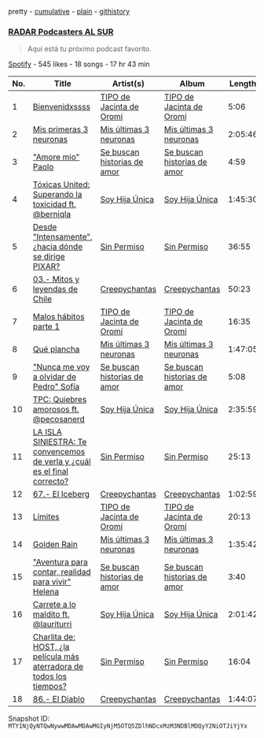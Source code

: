 pretty - [cumulative](/playlists/cumulative/37i9dQZF1DWVzxICEYRu0h.md) - [plain](/playlists/plain/37i9dQZF1DWVzxICEYRu0h) - [githistory](https://github.githistory.xyz/mackorone/spotify-playlist-archive/blob/main/playlists/plain/37i9dQZF1DWVzxICEYRu0h)

### [RADAR Podcasters AL SUR](https://open.spotify.com/playlist/37i9dQZF1DWVzxICEYRu0h)

> Aquí está tu próximo podcast favorito.

[Spotify](https://open.spotify.com/user/spotify) - 545 likes - 18 songs - 17 hr 43 min

| No. | Title | Artist(s) | Album | Length |
|---|---|---|---|---|
| 1 | [Bienvenidxssss](https://open.spotify.com/episode/7n6uxetbuCr4yvpO9TKceF) | [TIPO de Jacinta de Oromí](https://open.spotify.com/show/7g44wdr50JOsds5Ii0kxRi) | [TIPO de Jacinta de Oromí](https://open.spotify.com/show/7g44wdr50JOsds5Ii0kxRi) | 5:06 |
| 2 | [Mis primeras 3 neuronas](https://open.spotify.com/episode/1V46Y4aKpGeGwRsgQOAf9n) | [Mis últimas 3 neuronas](https://open.spotify.com/show/0n1TrefSZY3DuFIhP4A7e6) | [Mis últimas 3 neuronas](https://open.spotify.com/show/0n1TrefSZY3DuFIhP4A7e6) | 2:05:46 |
| 3 | ["Amore mio" Paolo](https://open.spotify.com/episode/4eF9Vzr92w7x1avVXwyDZo) | [Se buscan historias de amor ](https://open.spotify.com/show/4CX6NNwh4WNawB0zCw6JDM) | [Se buscan historias de amor ](https://open.spotify.com/show/4CX6NNwh4WNawB0zCw6JDM) | 4:59 |
| 4 | [Tóxicas United: Superando la toxicidad ft\. @berniqla](https://open.spotify.com/episode/4kE4sMhCNnVzfJAC0SvALZ) | [Soy Hija Única](https://open.spotify.com/show/1bNbr4EUz6NjVQuu06PT14) | [Soy Hija Única](https://open.spotify.com/show/1bNbr4EUz6NjVQuu06PT14) | 1:45:30 |
| 5 | [Desde "Intensamente", ¿hacia dónde se dirige PIXAR?](https://open.spotify.com/episode/4OyjdTP1Ug3KHOdZkS8j3s) | [Sin Permiso](https://open.spotify.com/show/0dHa3E4qx7kG3gdAmYYHPn) | [Sin Permiso](https://open.spotify.com/show/0dHa3E4qx7kG3gdAmYYHPn) | 36:55 |
| 6 | [03.\- Mitos y leyendas de Chile](https://open.spotify.com/episode/74kS96vtY3cJAOgF8o4qkh) | [Creepychantas](https://open.spotify.com/show/2F9BKTn4tXzOlia9EHWv6D) | [Creepychantas](https://open.spotify.com/show/2F9BKTn4tXzOlia9EHWv6D) | 50:23 |
| 7 | [Malos hábitos parte 1](https://open.spotify.com/episode/5QaK22B6iyOn5RopWY5DVE) | [TIPO de Jacinta de Oromí](https://open.spotify.com/show/7g44wdr50JOsds5Ii0kxRi) | [TIPO de Jacinta de Oromí](https://open.spotify.com/show/7g44wdr50JOsds5Ii0kxRi) | 16:35 |
| 8 | [Qué plancha](https://open.spotify.com/episode/1r6WNldBHQkRqX0nUYMVWF) | [Mis últimas 3 neuronas](https://open.spotify.com/show/0n1TrefSZY3DuFIhP4A7e6) | [Mis últimas 3 neuronas](https://open.spotify.com/show/0n1TrefSZY3DuFIhP4A7e6) | 1:47:05 |
| 9 | ["Nunca me voy a olvidar de Pedro" Sofía](https://open.spotify.com/episode/4EDkqZlAraVzJD6DGFleEV) | [Se buscan historias de amor ](https://open.spotify.com/show/4CX6NNwh4WNawB0zCw6JDM) | [Se buscan historias de amor ](https://open.spotify.com/show/4CX6NNwh4WNawB0zCw6JDM) | 5:08 |
| 10 | [TPC: Quiebres amorosos ft\. @pecosanerd](https://open.spotify.com/episode/4SjYYI0DkEPNTZ5RztYpfH) | [Soy Hija Única](https://open.spotify.com/show/1bNbr4EUz6NjVQuu06PT14) | [Soy Hija Única](https://open.spotify.com/show/1bNbr4EUz6NjVQuu06PT14) | 2:35:59 |
| 11 | [LA ISLA SINIESTRA: Te convencemos de verla y ¿cuál es el final correcto?](https://open.spotify.com/episode/5pwJRIKVL4RiwRerrGHpIV) | [Sin Permiso](https://open.spotify.com/show/0dHa3E4qx7kG3gdAmYYHPn) | [Sin Permiso](https://open.spotify.com/show/0dHa3E4qx7kG3gdAmYYHPn) | 25:13 |
| 12 | [67.\- El Iceberg](https://open.spotify.com/episode/2YGSQTRvVwfDpXIbUxZx3r) | [Creepychantas](https://open.spotify.com/show/2F9BKTn4tXzOlia9EHWv6D) | [Creepychantas](https://open.spotify.com/show/2F9BKTn4tXzOlia9EHWv6D) | 1:02:59 |
| 13 | [Límites](https://open.spotify.com/episode/6DACPWvgkSJ4CBPjWnjgxd) | [TIPO de Jacinta de Oromí](https://open.spotify.com/show/7g44wdr50JOsds5Ii0kxRi) | [TIPO de Jacinta de Oromí](https://open.spotify.com/show/7g44wdr50JOsds5Ii0kxRi) | 20:13 |
| 14 | [Golden Rain](https://open.spotify.com/episode/5HmWJNPfbcmRqxmMfYkP6F) | [Mis últimas 3 neuronas](https://open.spotify.com/show/0n1TrefSZY3DuFIhP4A7e6) | [Mis últimas 3 neuronas](https://open.spotify.com/show/0n1TrefSZY3DuFIhP4A7e6) | 1:35:42 |
| 15 | ["Aventura para contar, realidad para vivir" Helena](https://open.spotify.com/episode/3UEe7rybBFUWejr40fpv3F) | [Se buscan historias de amor ](https://open.spotify.com/show/4CX6NNwh4WNawB0zCw6JDM) | [Se buscan historias de amor ](https://open.spotify.com/show/4CX6NNwh4WNawB0zCw6JDM) | 3:40 |
| 16 | [Carrete a lo maldito ft\. @lauriturri](https://open.spotify.com/episode/2tbwHeBCmxZ7hCT8Vs0owP) | [Soy Hija Única](https://open.spotify.com/show/1bNbr4EUz6NjVQuu06PT14) | [Soy Hija Única](https://open.spotify.com/show/1bNbr4EUz6NjVQuu06PT14) | 2:01:42 |
| 17 | [Charlita de: HOST, ¿la película más aterradora de todos los tiempos?](https://open.spotify.com/episode/5vjLvquPTaoPvfYJuLStVu) | [Sin Permiso](https://open.spotify.com/show/0dHa3E4qx7kG3gdAmYYHPn) | [Sin Permiso](https://open.spotify.com/show/0dHa3E4qx7kG3gdAmYYHPn) | 16:04 |
| 18 | [86.\- El Diablo](https://open.spotify.com/episode/0XAmPTdkHOWgRD0xPpuNyz) | [Creepychantas](https://open.spotify.com/show/2F9BKTn4tXzOlia9EHWv6D) | [Creepychantas](https://open.spotify.com/show/2F9BKTn4tXzOlia9EHWv6D) | 1:44:07 |

Snapshot ID: `MTY1NjQyNTQwNywwMDAwMDAwMGIyNjM5OTQ5ZDlhNDcxMzM3NDBlMDQyY2NiOTJiYjYx`
